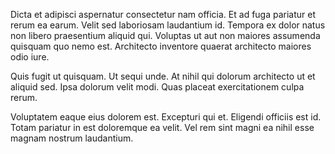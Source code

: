 Dicta et adipisci aspernatur consectetur nam officia. Et ad fuga pariatur et rerum ea earum. Velit sed laboriosam laudantium id. Tempora ex dolor natus non libero praesentium aliquid qui. Voluptas ut aut non maiores assumenda quisquam quo nemo est. Architecto inventore quaerat architecto maiores odio iure.
 Quis fugit ut quisquam. Ut sequi unde. At nihil qui dolorum architecto ut et aliquid sed. Ipsa dolorum velit modi. Quas placeat exercitationem culpa rerum.
 Voluptatem eaque eius dolorem est. Excepturi qui et. Eligendi officiis est id. Totam pariatur in est doloremque ea velit. Vel rem sint magni ea nihil esse magnam nostrum laudantium.